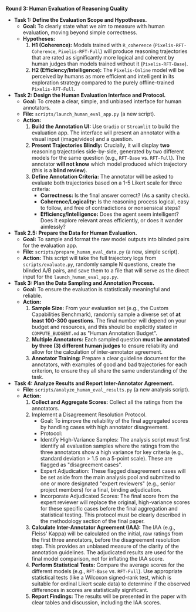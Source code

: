 **Round 3: Human Evaluation of Reasoning Quality**

*   **Task 1: Define the Evaluation Scope and Hypotheses.**
    *   **Goal:** To clearly state what we aim to measure with human evaluation, moving beyond simple correctness.
    *   **Hypotheses:**
        1.  **H1 (Coherence):** Models trained with `R_coherence` (`Pixelis-RFT-Coherence`, `Pixelis-RFT-Full`) will produce reasoning trajectories that are rated as significantly more logical and coherent by human judges than models trained without it (`Pixelis-RFT-Base`).
        2.  **H2 (Efficiency/Intelligence):** The `Pixelis-Online` model will be perceived by humans as more efficient and intelligent in its exploration strategy compared to the purely offline-trained `Pixelis-RFT-Full`.
*   **Task 2: Design the Human Evaluation Interface and Protocol.**
    *   **Goal:** To create a clear, simple, and unbiased interface for human annotators.
    *   **File:** `scripts/launch_human_eval_app.py` (a new script).
    *   **Action:**
        1.  **Build the Annotation UI:** Use `Gradio` or `Streamlit` to build the evaluation app. The interface will present an annotator with a visual input (image/video) and a question.
        2.  **Present Trajectories Blindly:** Crucially, it will display **two** reasoning trajectories side-by-side, generated by two different models for the same question (e.g., `RFT-Base` vs. `RFT-Full`). The annotator **will not know** which model produced which trajectory (this is a **blind review**).
        3.  **Define Annotation Criteria:** The annotator will be asked to evaluate both trajectories based on a 1-5 Likert scale for three criteria:
            *   **Correctness:** Is the final answer correct? (As a sanity check).
            *   **Coherence/Logicality:** Is the reasoning process logical, easy to follow, and free of contradictions or nonsensical steps?
            *   **Efficiency/Intelligence:** Does the agent seem intelligent? Does it explore relevant areas efficiently, or does it wander aimlessly?
*   **Task 2.5: Prepare the Data for Human Evaluation.**
    *   **Goal:** To sample and format the raw model outputs into blinded pairs for the evaluation app.
    *   **File:** `scripts/prepare_human_eval_data.py` (a new, simple script).
    *   **Action:** This script will take the full trajectory logs from `scripts/evaluate.py`, randomly sample N questions, create the blinded A/B pairs, and save them to a file that will serve as the direct input for the `launch_human_eval_app.py`.
*   **Task 3: Plan the Data Sampling and Annotation Process.**
    *   **Goal:** To ensure the evaluation is statistically meaningful and reliable.
    *   **Action:**
        1.  **Sample Size:** From your evaluation set (e.g., the Custom Capabilities Benchmark), randomly sample a diverse set of **at least 100-300 questions**. The final number will depend on your budget and resources, and this should be explicitly stated in `COMPUTE_BUDGENT.md` as "Human Annotation Budget".
        2.  **Multiple Annotators:** Each sampled question **must be annotated by three (3) different human judges** to ensure reliability and allow for the calculation of inter-annotator agreement.
        3.  **Annotator Training:** Prepare a clear guideline document for the annotators, with examples of good and bad trajectories for each criterion, to ensure they all share the same understanding of the task.
*   **Task 4: Analyze Results and Report Inter-Annotator Agreement.**
    *   **File:** `scripts/analyze_human_eval_results.py` (a new analysis script).
    *   **Action:**
        1.  **Collect and Aggregate Scores:** Collect all the ratings from the annotators.
        2.  Implement a Disagreement Resolution Protocol.
			* Goal: To improve the reliability of the final aggregated scores by handling cases with high annotator disagreement.
			* Protocol:
			* Identify High-Variance Samples: The analysis script must first identify all evaluation samples where the ratings from the three annotators show a high variance for key criteria (e.g., standard deviation > 1.5 on a 5-point scale). These are flagged as "disagreement cases".
			* Expert Adjudication: These flagged disagreement cases will be set aside from the main analysis pool and submitted to one or more designated "expert reviewers" (e.g., senior project members) for a final, binding adjudication.
			* Incorporate Adjudicated Scores: The final score from the expert reviewer will replace the original, high-variance scores for these specific cases before the final aggregation and statistical testing. This protocol must be clearly described in the methodology section of the final paper.
        3.  **Calculate Inter-Annotator Agreement (IAA):** The IAA (e.g., Fleiss' Kappa) will be calculated on the initial, raw ratings from the first three annotators, before the disagreement resolution step. This provides an unbiased measure of the clarity of the annotation guidelines. The adjudicated results are used for the final model comparison, not for inflating the IAA score.
        4.  **Perform Statistical Tests:** Compare the average scores for the different models (e.g., `RFT-Base` vs. `RFT-Full`). Use appropriate statistical tests (like a Wilcoxon signed-rank test, which is suitable for ordinal Likert scale data) to determine if the observed differences in scores are statistically significant.
        5.  **Report Findings:** The results will be presented in the paper with clear tables and discussion, including the IAA scores.
